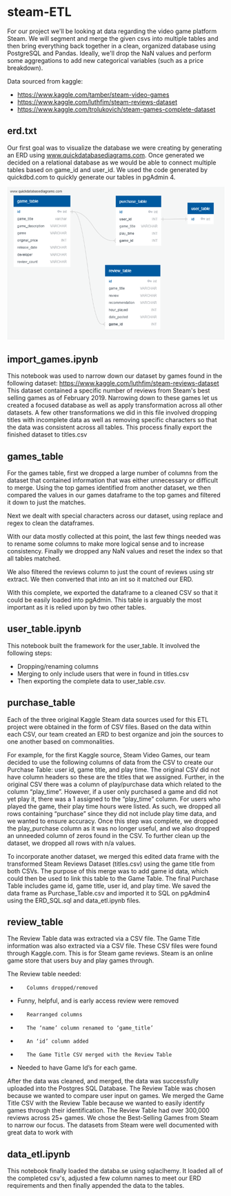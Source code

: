 # steam-ETL

For our project we'll be looking at data regarding the video game platform Steam. We will segment and merge the given csvs into multiple tables and then bring everything back together in a clean, organized database using PostgreSQL and Pandas. Ideally, we'll drop the NaN values and perform some aggregations to add new categorical variables (such as a price breakdown).

Data sourced from kaggle:
- https://www.kaggle.com/tamber/steam-video-games
- https://www.kaggle.com/luthfim/steam-reviews-dataset
- https://www.kaggle.com/trolukovich/steam-games-complete-dataset

## erd.txt
Our first goal was to visualize the database we were creating by generating an ERD using www.quickdatabasediagrams.com. Once generated we decided on a relational database as we would be able to connect multiple tables based on game_id and user_id.
We used the code generated by quickdbd.com to quickly generate our tables in pgAdmin 4.

![ERD](/images/ERD.png)

## import_games.ipynb
This notebook was used to narrow down our dataset by games found in the following dataset: https://www.kaggle.com/luthfim/steam-reviews-dataset 
This dataset contained a specific number of reviews from Steam's best selling games as of February 2019. Narrowing down to these games let us created a focused database as well as apply transformation across all other datasets.
A few other transformations we did in this file involved dropping titles with incomplete data as well as removing specific characters so that the data was consistent across all tables.
This process finally export the finished dataset to titles.csv

## games_table
For the games table, first we dropped a large number of columns from the dataset that contained information that was either unnecessary or difficult to merge. Using the top games identified from another dataset, we then compared the values in our games dataframe to the top games and filtered it down to just the matches.

Next we dealt with special characters across our dataset, using replace and regex to clean the dataframes.

With our data mostly collected at this point, the last few things needed was to rename some columns to make more logical sense and to increase consistency. Finally we dropped any NaN values and reset the index so that all tables matched.

We also filtered the reviews column to just the count of reviews using str extract. We then converted that into an int so it matched our ERD.

With this complete, we exported the dataframe to a cleaned CSV so that it could be easily loaded into pgAdmin. This table is arguably the most important as it is relied upon by two other tables.

## user_table.ipynb
This notebook built the framework for the user_table. It involved the following steps: 
* Dropping/renaming columns
* Merging to only include users that were in found in titles.csv 
* Then exporting the complete data to user_table.csv.

## purchase_table
Each of the three original Kaggle Steam data sources used for this ETL project were obtained in the form of CSV files. Based on the data within each CSV, our team created an ERD to best organize and join the sources to one another based on commonalities. 

For example, for the first Kaggle source, Steam Video Games, our team decided to use the following columns of data from the CSV to create our Purchase Table: user id, game title, and play time. The original CSV did not have column headers so these are the titles that we assigned. Further, in the original CSV there was a column of play/purchase data which related to the column “play_time”. However, if a user only purchased a game and did not yet play it, there was a 1 assigned to the “play_time” column. For users who played the game, their play time hours were listed. As such, we dropped all rows containing “purchase” since they did not include play time data, and we wanted to ensure accuracy. Once this step was complete, we dropped the play_purchase column as it was no longer useful, and we also dropped an unneeded column of zeros found in the CSV. To further clean up the dataset, we dropped all rows with n/a values.

To incorporate another dataset, we merged this edited data frame with the transformed Steam Reviews Dataset (titles.csv) using the game title from both CSVs. The purpose of this merge was to add game id data, which could then be used to link this table to the Game Table. The final Purchase Table includes game id, game title, user id, and play time. We saved the data frame as Purchase_Table.csv and imported it to SQL on pgAdmin4 using the ERD_SQL.sql and data_etl.ipynb files.

## review_table
The Review Table data was extracted via a CSV file. The Game Title information was also extracted via a CSV file. These CSV files were found through Kaggle.com. This is for Steam game reviews. Steam is an online game store that users buy and play games through.

The Review table needed:
-        Columns dropped/removed
- Funny, helpful, and is early access review were removed
-        Rearranged columns
-        The ‘name’ column renamed to ‘game_title’
-        An ‘id’ column added
-        The Game Title CSV merged with the Review Table
-  Needed to have Game Id’s for each game.

After the data was cleaned, and merged, the data was successfully uploaded into the Postgres SQL Database. The Review Table was chosen because we wanted to compare user input on games. We merged the Game Title CSV with the Review Table because we wanted to easily identify games through their identification. The Review Table had over 300,000 reviews across 25+ games. We chose the Best-Selling Games from Steam to narrow our focus. The datasets from Steam were well documented with great data to work with

## data_etl.ipynb
This notebook finally loaded the databa.se using sqlaclhemy. It loaded all of the completed csv's, adjusted a few column names to meet our ERD requirements and then finally appended the data to the tables.


